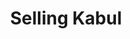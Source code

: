 ---
title: Selling Kabul
poster: selling-kabul.jpg
header: selling-kabul-header.jpg
description: Sylvia Khoury examines loyalty, empty promises, and what it means to be left behind.
theater: Peter Jay Sharp Theater at Playrights Horizons
original_preview: '2021-12-17'
original_opening: '2021-12-17'
preview: '2021-12-17'
opening: '2021-12-17'
opening: '2021-12-23'
tonyaward: false
criticspick: true
tags: 
  - Drama
  - Off Broadway
  - Play
website: 'https://www.playwrightshorizons.org/shows/plays/selling-kabul'
tickets:
  - highlight: false
    info: 'https://my.playwrightshorizons.org/overview/kabul'
    title: $49+ Tickets
    type: regular
---